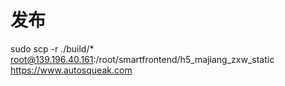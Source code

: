 # 发布
sudo scp -r ./build/*  root@139.196.40.161:/root/smartfrontend/h5_majiang_zxw_static
https://www.autosqueak.com